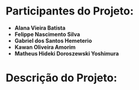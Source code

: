 # Participantes do Projeto:

- **Alana Vieira Batista**
- **Felippe Nascimento Silva**
- **Gabriel dos Santos Hemeterio**
- **Kawan Oliveira Amorim**
- **Matheus Hideki Doroszewski Yoshimura**


# Descrição do Projeto:


